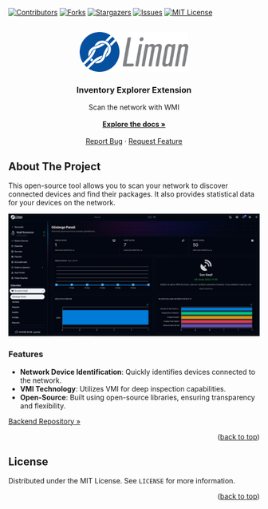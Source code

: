 <a name="readme-top"></a>

[![Contributors][contributors-shield]][contributors-url]
[![Forks][forks-shield]][forks-url]
[![Stargazers][stars-shield]][stars-url]
[![Issues][issues-shield]][issues-url]
[![MIT License][license-shield]][license-url]

<!-- PROJECT LOGO -->
<br />
<div align="center">
  <a href="https://liman.havelsan.com.tr">
    <img src="images/logo.png" alt="Logo" height="80">
  </a>

  <h3 align="center">Inventory Explorer Extension</h3>

  <p align="center">
    Scan the network with WMI 
    <br />
    <br />
    <a href="https://docs.liman.dev/"><strong>Explore the docs »</strong></a>
    <br />
    <br />
    <a href="https://github.com/limanmys/liman-inventory/issues">Report Bug</a>
    ·
    <a href="https://github.com/limanmys/liman-inventory/issues">Request Feature</a>
  </p>
</div>

<!-- ABOUT THE PROJECT -->

## About The Project

This open-source tool allows you to scan your network to discover connected devices and find their packages. It also provides statistical data for your devices on the network.

<img src="images/screenshot.png" alt="Screenshot">

### Features

- **Network Device Identification**: Quickly identifies devices connected to the network.
- **VMI Technology**: Utilizes VMI for deep inspection capabilities.
- **Open-Source**: Built using open-source libraries, ensuring transparency and flexibility.

<a href="https://github.com/limanmys/inventory-server">Backend Repository »</a>

<p align="right">(<a href="#readme-top">back to top</a>)</p>

<!-- LICENSE -->

## License

Distributed under the MIT License. See `LICENSE` for more information.

<p align="right">(<a href="#readme-top">back to top</a>)</p>

<!-- MARKDOWN LINKS & IMAGES -->
<!-- https://www.markdownguide.org/basic-syntax/#reference-style-links -->

[contributors-shield]: https://img.shields.io/github/contributors/limanmys/liman-inventory.svg?style=for-the-badge
[contributors-url]: https://github.com/limanmys/liman-inventory/graphs/contributors
[forks-shield]: https://img.shields.io/github/forks/limanmys/liman-inventory.svg?style=for-the-badge
[forks-url]: https://github.com/limanmys/liman-inventory/network/members
[stars-shield]: https://img.shields.io/github/stars/limanmys/liman-inventory.svg?style=for-the-badge
[stars-url]: https://github.com/limanmys/liman-inventory/stargazers
[issues-shield]: https://img.shields.io/github/issues/limanmys/liman-inventory.svg?style=for-the-badge
[issues-url]: https://github.com/limanmys/liman-inventory/issues
[license-shield]: https://img.shields.io/github/license/limanmys/liman-inventory.svg?style=for-the-badge
[license-url]: https://github.com/limanmys/liman-inventory/blob/master/LICENSE
